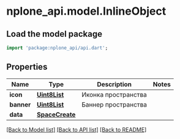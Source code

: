 # nplone_api.model.InlineObject

## Load the model package
```dart
import 'package:nplone_api/api.dart';
```

## Properties
Name | Type | Description | Notes
------------ | ------------- | ------------- | -------------
**icon** | [**Uint8List**](Uint8List.md) | Иконка пространства | 
**banner** | [**Uint8List**](Uint8List.md) | Баннер пространства | 
**data** | [**SpaceCreate**](SpaceCreate.md) |  | 

[[Back to Model list]](../README.md#documentation-for-models) [[Back to API list]](../README.md#documentation-for-api-endpoints) [[Back to README]](../README.md)



